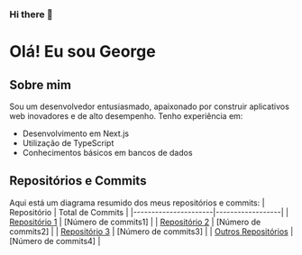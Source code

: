 ### Hi there 👋

<!--
**townsend10/townsend10** is a ✨ _special_ ✨ repository because its `README.md` (this file) appears on your GitHub profile.

Here are some ideas to get you started:

- 🔭 I’m currently working on ...
- 🌱 I’m currently learning ...
- 👯 I’m looking to collaborate on ...
- 🤔 I’m looking for help with ...
- 💬 Ask me about ...
- 📫 How to reach me: ...
- 😄 Pronouns: ...
- ⚡ Fun fact: ...
-->

# Olá! Eu sou George 

## Sobre mim

Sou um desenvolvedor entusiasmado, apaixonado por construir aplicativos web inovadores e de alto desempenho. Tenho experiência em:

- Desenvolvimento em Next.js
- Utilização de TypeScript
- Conhecimentos básicos em bancos de dados

## Repositórios e Commits

Aqui está um diagrama resumido dos meus repositórios e commits:
| Repositório          | Total de Commits |
|----------------------|------------------|
| [Repositório 1](link1) | [Número de commits1] |
| [Repositório 2](link2) | [Número de commits2] |
| [Repositório 3](link3) | [Número de commits3] |
| [Outros Repositórios](link4) | [Número de commits4] |

